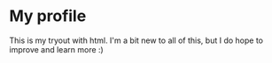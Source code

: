 # My profile
This is my tryout with html. I'm a bit new to all of this, but I do hope to improve and learn more :)
